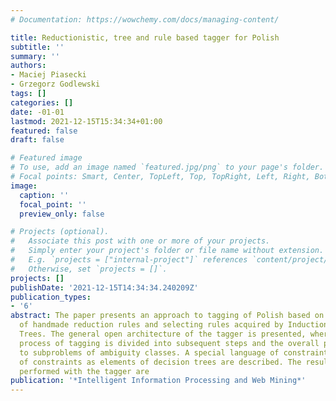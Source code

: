 ```yaml
---
# Documentation: https://wowchemy.com/docs/managing-content/

title: Reductionistic, tree and rule based tagger for Polish
subtitle: ''
summary: ''
authors:
- Maciej Piasecki
- Grzegorz Godlewski
tags: []
categories: []
date: -01-01
lastmod: 2021-12-15T15:34:34+01:00
featured: false
draft: false

# Featured image
# To use, add an image named `featured.jpg/png` to your page's folder.
# Focal points: Smart, Center, TopLeft, Top, TopRight, Left, Right, BottomLeft, Bottom, BottomRight.
image:
  caption: ''
  focal_point: ''
  preview_only: false

# Projects (optional).
#   Associate this post with one or more of your projects.
#   Simply enter your project's folder or file name without extension.
#   E.g. `projects = ["internal-project"]` references `content/project/deep-learning/index.md`.
#   Otherwise, set `projects = []`.
projects: []
publishDate: '2021-12-15T14:34:34.240209Z'
publication_types:
- '6'
abstract: The paper presents an approach to tagging of Polish based on the combination
  of handmade reduction rules and selecting rules acquired by Induction of Decision
  Trees. The general open architecture of the tagger is presented, where the overall
  process of tagging is divided into subsequent steps and the overall problem is reduced
  to subproblems of ambiguity classes. A special language of constraints and the use
  of constraints as elements of decision trees are described. The results of the experiments
  performed with the tagger are
publication: '*Intelligent Information Processing and Web Mining*'
---
```

